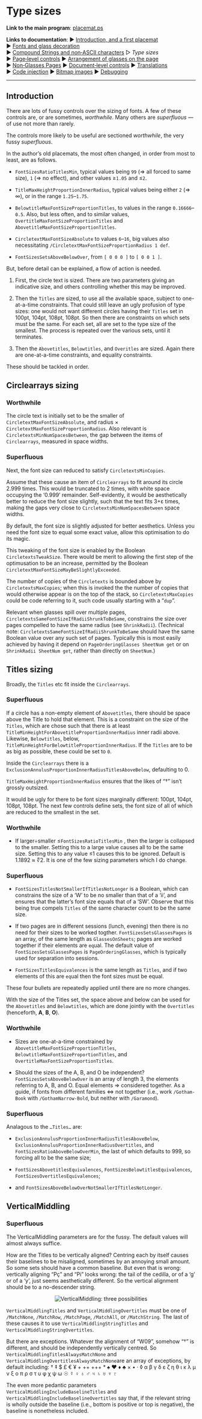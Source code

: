 # Type sizes

**Link to the main program**: [placemat.ps](../PostScript/placemat.ps?raw=1)

**Links to documentation**: 
&#9654;&#xFE0E;&nbsp;[Introduction,&nbsp;and&nbsp;a&nbsp;first&nbsp;placemat](introduction_first_placemat.md) 
&#9654;&#xFE0E;&nbsp;[Fonts&nbsp;and&nbsp;glass&nbsp;decoration](fonts_glasses_decoration.md) 
&#9654;&#xFE0E;&nbsp;[Compound&nbsp;Strings&nbsp;and&nbsp;non&#8209;ASCII&nbsp;characters](compound_strings_characters.md) 
&#9655;&#xFE0E;&nbsp;*Type&nbsp;sizes* 
&#9654;&#xFE0E;&nbsp;[Page&#8209;level&nbsp;controls](page_level.md) 
&#9654;&#xFE0E;&nbsp;[Arrangement&nbsp;of&nbsp;glasses&nbsp;on&nbsp;the&nbsp;page](PackingStyles.md) 
&#9654;&#xFE0E;&nbsp;[Non&#8209;Glasses&nbsp;Pages](not_glasses.md) 
&#9654;&#xFE0E;&nbsp;[Document&#8209;level&nbsp;controls](document.md) 
&#9654;&#xFE0E;&nbsp;[Translations](translations.md) 
&#9654;&#xFE0E;&nbsp;[Code&nbsp;injection](code_injection.md) 
&#9654;&#xFE0E;&nbsp;[Bitmap&nbsp;images](bitmap_images.md) 
&#9654;&#xFE0E;&nbsp;[Debugging](debugging.md)

----

## Introduction

There are lots of fussy controls over the sizing of fonts. 
A few of these controls are, or are sometimes, *worthwhile*. 
Many others are *superfluous* &mdash; of use not more than rarely.

The controls more likely to be useful are sectioned *worthwhile*, the very fussy *superfluous*.

In the author&rsquo;s old placemats, the most often changed, in order from most to least, are as follows.

* `FontSizesRatioTitlesMin`, typical values being `99` (&rArr; all forced to same size), `1` (&rArr; no effect), and other values &ge;`1.05` and &le;`2`.

* `TitleMaxHeightProportionInnerRadius`, typical values being either `2` (&rArr; &infin;), or in the range `1.25`&ndash;`1.75`. 

* `BelowtitleMaxFontSizeProportionTitles`, to values in the range `0.16666`&ndash;`0.5`. Also, but less often, and to similar values, `OvertitleMaxFontSizeProportionTitles` and `AbovetitleMaxFontSizeProportionTitles`.

* `CircletextMaxFontSizeAbsolute` to values `6`&ndash;`16`, big values also necessitating `/CircletextMaxFontSizeProportionRadius 1 def`.

* `FontSizesSetsAboveBelowOver`, from `[ 0 0 0 ]` to `[ 0 0 1 ]`.

But, before detail can be explained, a flow of action is needed.

1. First, the circle text is sized. 
There are two parameters giving an indicative size, and others controlling whether this may be improved. 

2. Then the `Titles` are sized, to use all the available space, subject to one-at-a-time constraints. 
That could still leave an ugly profusion of type sizes: one would not want different circles having their `Titles` set in 100pt, 104pt, 108pt, 108pt. 
So then there are constraints on which sets must be the same. 
For each set, all are set to the type size of the smallest. 
The process is repeated over the various sets, until it terminates.

3. Then the `Abovetitles`, `Belowtitles`, and `Overitles` are sized. 
Again there are one-at-a-time constraints, and equality constraints.

These should be tackled in order.

## Circlearrays sizing

### Worthwhile

The circle text is initially set to be the smaller of `CircletextMaxFontSizeAbsolute`, and radius &times; `CircletextMaxFontSizeProportionRadius`. 
Also relevant is `CircletextsMinNumSpacesBetween`, the gap between the items of `Circlearrays`, measured in space widths.

### Superfluous

Next, the font size can reduced to satisfy `CircletextsMinCopies`.

Assume that these cause an item of `Circlearrays` to fit around its circle 2.999 times. 
This would be truncated to 2 times, with white space occupying the &lsquo;0.999&rsquo; remainder. 
Self-evidently, it would be aesthetically better to reduce the font size slightly, such that the text fits 3+&epsilon; times, making the gaps very close to `CircletextsMinNumSpacesBetween` space widths.

By default, the font size is slightly adjusted for better aesthetics. 
Unless you need the font size to equal some exact value, allow this optimisation to do its magic.

This tweaking of the font size is enabled by the Boolean `CircletextsTweakSize`. 
There would be merit to allowing the first step of the optimusation to be an increase, permitted by the Boolean `CircletextMaxFontSizeMayBeSlightlyExceeded`.

The number of copies of the `Circletexts` is bounded above by `CircletextsMaxCopies`; when this is invoked the the number of copies that would otherwise appear is on the top of the stack, so `CircletextsMaxCopies` could be code referring to it, such code usually starting with a &ldquo;`dup`&rdquo;.

Relevant when glasses spill over multiple pages, `CircletextsSameFontSizeIfRadiiShrunkToBeSame`, constrains the size over pages compelled to have the same radius (see `ShrinkRadii`).
(Technical note: `CircletextsSameFontSizeIfRadiiShrunkToBeSame` should have the same Boolean value over any such set of pages. 
Typically this is most easily achieved by having it depend on `PageOrderingGlasses SheetNum get` or on `ShrinkRadii SheetNum get`, rather than directly on `SheetNum`.)

## Titles sizing

Broadly, the `Titles` etc fit inside the `Circlearrays`. 

### Superfluous

If a circle has a non-empty element of `Abovetitles`, there should be space above the Title to hold that element. This is a constraint on the size of the `Titles`, which are chose such that there is at least `TitleMinHeightForAbovetitleProportionInnerRadius` inner radii above. 
Likewise, `Belowtitles`, below, `TitleMinHeightForBelowtitleProportionInnerRadius`. 
If the `Titles` are to be as big as possible, these could be set to `0`.

Inside the `Circlearrays` there is a `ExclusionAnnulusProportionInnerRadiusTitlesAboveBelow`, defaulting to 0. 

`TitleMaxHeightProportionInnerRadius` ensures that the likes of &ldquo;&dagger;&rdquo; isn&rsquo;t grossly outsized. 

It would be ugly for there to be font sizes marginally different: 100pt, 104pt, 108pt, 108pt. 
The next few controls define sets, the font size of all of which are reduced to the smallest in the set.

### Worthwhile

* If larger&divide;smaller &le;`FontSizesRatioTitlesMin` , then the larger is collapsed to the smaller. 
Setting this to a large value causes all to be the same size. 
Setting this to any value &le;1 causes this to be ignored. 
Default is 1.1892 &asymp;&nbsp;&#8732;2. 
It is one of the few sizing parameters which I do change.

### Superfluous

* `FontSizesTitlesNotSmallerIfTitlesNotLonger` is a Boolean, which can constrains the size of a &lsquo;W&rsquo; to be no smaller than that of a &lsquo;ii&rsquo;, and ensures that the latter&rsquo;s font size equals that of a &lsquo;SW&rsquo;. Observe that this being true compels `Titles` of the same character count to be the same size.

* If two pages are in different sessions (lunch, evening) then there is no need for their sizes to be worked togther. 
`FontSizesSetsGlassesPages` is an array, of the same length as `GlassesOnSheets`; pages are worked together if their elements are `eq`ual. 
The default value of `FontSizesSetsGlassesPages` is `PageOrderingGlasses`, which is typically used for separation into sessions.

* `FontSizesTitlesEquivalences` is the same length as `Titles`, and if two elements of this are `eq`ual then the font sizes must be equal.

These four bullets are repeatedly applied until there are no more changes.

With the size of the Titles set, the space above and below can be used for the `Abovetitles` and `Belowtitles`, which are done jointly with the `Overtitles` (henceforth, **A**, **B**, **O**).

### Worthwhile

* Sizes are one-at-a-time constrained by `AbovetitleMaxFontSizeProportionTitles`, `BelowtitleMaxFontSizeProportionTitles`, and `OvertitleMaxFontSizeProportionTitles`.

* Should the sizes of the A, B, and O be independent? 
`FontSizesSetsAboveBelowOver` is an array of length 3, the elements referring to A, B, and O. 
Equal elements &rArr; considered together. 
As a guide, if fonts from different families &hArr; not together (i.e., work `/Gotham-Book` with `/GothamNarrow-Bold`, but neither with `/Garamond`).

### Superfluous

Analagous to the `…Titles…` are:

* `ExclusionAnnulusProportionInnerRadiusTitlesAboveBelow`, `ExclusionAnnulusProportionInnerRadiusOvertitles`, and `FontSizesRatioAboveBelowOverMin`, the last of which defaults to 999, so forcing all to be the same size;

* `FontSizesAbovetitlesEquivalences`, `FontSizesBelowtitlesEquivalences`, `FontSizesOvertitlesEquivalences`;

* and `FontSizesAboveBelowOverNotSmallerIfTitlesNotLonger`.

## VerticalMiddling

### Superfluous

The VerticalMiddling parameters are for the fussy. 
The default values will almost always suffice.

How are the Titles to be vertically aligned? 
Centring each by itself causes their baselines to be misaligned, sometimes by an annoying small amount. 
So some sets should have a common baseline. 
But even that is wrong: vertically aligning &ldquo;P&ccedil;&rdquo; and &ldquo;Pi&rdquo; looks wrong: the tail of the cedilla, or of a &lsquo;g&rsquo; or of a &lsquo;y&rsquo;, just seems aesthetically different. 
So the vertical alignment should be to a no-descender string.

<div align="center">

![VerticalMiddling: three possibilities](images/VerticalMiddling.gif)

</div>

`VerticalMiddlingTitles` and `VerticalMiddlingOvertitles` must be one of `/MatchNone`, `/MatchRow`, `/MatchPage`, `/MatchAll`, or `/MatchString`. 
The last of these causes it to use `VerticalMiddlingStringTitles` and `VerticalMiddlingStringOvertitles`.

But there are exceptions. 
Whatever the alignment of &ldquo;W09&rdquo;, somehow &ldquo;&dagger;&rdquo; is different, and should be independently vertically centred. 
So `VerticalMiddlingTitlesAlwaysMatchNone` and `VerticalMiddlingOvertitlesAlwaysMatchNone`are an array of exceptions, by default including:
&dagger;&#xFE0E; &Dagger;&#xFE0E; $ &pound;&#xFE0E; &euro;&#xFE0E; &yen;&#xFE0E; + ++ +++ * &spades;&#xFE0E; &hearts;&#xFE0E; &diams;&#xFE0E; &clubs;&#xFE0E; &times;&#xFE0E; &bull;&#xFE0E; &middot;&#xFE0E; &loz;&#xFE0E; 
&alpha; &beta; &gamma; &delta; &epsilon; &zeta; &eta; &theta; &iota; &kappa; &lambda; &mu; &nu; &xi; &omicron; &pi; &rho; &sigma; &tau; &upsilon; &phi; &chi; &psi; &omega; 
&#x2609;&#xFE0E; &#x263F;&#xFE0E; &#x2640;&#xFE0E; &#x2641;&#xFE0E; &#x2642;&#xFE0E; &#x2643;&#xFE0E; &#x2644;&#xFE0E; &#x2645;&#xFE0E; &#x2646;&#xFE0E; &#x2647;&#xFE0E;


The even more pedantic parameters `VerticalMiddlingIncludeBaselineTitles` and `VerticalMiddlingIncludeBaselineOvertitles` say that, if the relevant string is wholly outside the baseline (i.e., bottom is positive or top is negative), the baseline is nonetheless included.
